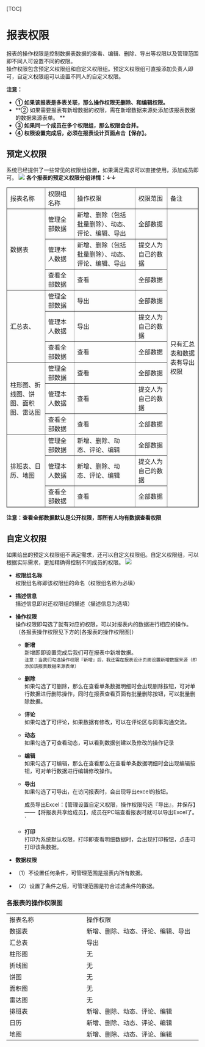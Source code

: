 [TOC]

# 报表权限
报表的操作权限是控制数据表数据的查看、编辑、删除、导出等权限以及管理范围即不同人可设置不同的权限。<br> 操作权限包含预定义权限组和自定义权限组。预定义权限组可直接添加负责人即可，自定义权限组可以设置不同人的自定义权限。

**注意：**

* **① 如果该报表是多表关联，那么操作权限无删除、和编辑权限。** 
* **② 如果需要报表有新增数据的权限，需在新增数据来源处添加该报表数据的数据来源表单。 **
* **③ 如果同一个成员在多个权限组，那么权限会合并。**
* **④ 权限设置完成后，必须在报表设计页面点击【保存】。**

## 预定义权限
系统已经提供了一些常见的权限组设置，如果满足需求可以直接使用，添加成员即可。
![](http://docfiles.baibaoyun.com/FnWd2GTWTOzYb__ps5zZ4k5vHYr0)
**各个报表的预定义权限分组详情：↓↓**
<table width="95%" border="1" cellpadding="2" cellspacing="1">
	<tbody>
		<tr>
			<td class="et2" height="19" width="378">
				报表名称
			</td>
			<td class="et2" width="310">
				权限组名称
			</td>
			<td class="et2" width="748">
				操作权限
			</td>
			<td class="et2" width="363">
				权限范围
			</td>
			<td class="et2" width="345">
				备注
			</td>
		</tr>
		<tr>
			<td rowspan="3" class="et2" height="57">
				数据表
			</td>
			<td class="et3">
				管理全部数据
			</td>
			<td class="et3">
				新增、删除（包括批量删除）、动态、评论、编辑、导出
			</td>
			<td class="et3">
				全部数据
			</td>
			<td rowspan="12" class="et4" width="145">
				只有汇总表和数据表有导出权限
			</td>
		</tr>
		<tr>
			<td class="et3">
				管理本人数据
			</td>
			<td class="et3">
				新增、删除（包括批量删除）、动态、评论、编辑、导出
			</td>
			<td class="et3">
				提交人为自己的数据
			</td>
		</tr>
		<tr>
			<td class="et3">
				查看全部数据
			</td>
			<td class="et3">
				查看
			</td>
			<td class="et3">
				全部数据
			</td>
		</tr>
		<tr>
			<td rowspan="3" class="et6" height="57" width="178">
				汇总表、
			</td>
			<td class="et3">
				管理全部数据
			</td>
			<td class="et3">
				导出
			</td>
			<td class="et3">
				全部数据
			</td>
		</tr>
		<tr>
			<td class="et3">
				管理本人数据
			</td>
			<td class="et3">
				导出
			</td>
			<td class="et3">
				提交人为自己的数据
			</td>
		</tr>
		<tr>
			<td class="et3">
				查看全部数据
			</td>
			<td class="et3">
				查看
			</td>
			<td class="et3">
				全部数据
			</td>
		</tr>
		<tr>
			<td rowspan="3" class="et6" height="57" width="178">
				柱形图、折线图、饼图、面积图、雷达图
			</td>
			<td class="et3">
				管理全部数据
			</td>
			<td class="et3">
				查看
			</td>
			<td class="et3">
				全部数据
			</td>
		</tr>
		<tr>
			<td class="et3">
				管理本人数据
			</td>
			<td class="et3">
				查看
			</td>
			<td class="et3">
				提交人为自己的数据
			</td>
		</tr>
		<tr>
			<td class="et3">
				查看全部数据
			</td>
			<td class="et3">
				查看
			</td>
			<td class="et3">
				全部数据
			</td>
		</tr>
		<tr>
			<td rowspan="3" class="et2" height="57">
				排班表、日历、地图
			</td>
			<td class="et3">
				管理全部数据
			</td>
			<td class="et3">
				新增、删除、动态、评论、编辑
			</td>
			<td class="et3">
				全部数据
			</td>
		</tr>
		<tr>
			<td class="et3">
				管理本人数据
			</td>
			<td class="et3">
				新增、删除、动态、评论、编辑
			</td>
			<td class="et3">
				提交人为自己的数据
			</td>
		</tr>
		<tr>
			<td class="et3">
				查看全部数据
			</td>
			<td class="et3">
				查看
			</td>
			<td class="et3">
				全部数据
			</td>
		</tr>
	</tbody>
</table>


**注意：查看全部数据默认是公开权限，即所有人均有数据查看权限** 


## 自定义权限
如果给出的预定义权限组不满足需求，还可以自定义权限组。自定义权限组，可以根据实际需求，更加精确得控制不同成员的权限。
![](http://docfiles.baibaoyun.com/FpvB-mTPApHBKqDDbtw3XrPpqTjE)

* **权限组名称**<br>
权限组名称即该权限组的命名（权限组名称为必填）

* **描述信息**<br>
描述信息即对还权限组的描述（描述信息为选填）


* **操作权限**<br>
操作权限即勾选了就有对应的权限，可以对报表内的数据进行相应的操作。（各报表操作权限见下方的[各报表的操作权限图]）

  * **新增**<br>
新增即即设置完成后我们可在报表中新增数据。<br>
`注意：当我们勾选操作权限『新增』后，我还需在报表设计页面设置新增数据来源（即添加该报表数据来源表单）`

  * **删除**<br>
如果勾选了可删除，那么在查看单条数据明细时会出现删除按钮，可对单行数据进行删除操作，同时在报表查看页面有批量删除按钮，可以批量删除数据。

  * **评论**<br>
如果勾选了可评论，如果数据有修改，可以在评论区与同事沟通交流。

  * **动态**<br>
如果勾选了可查看动态，可以看到数据创建以及修改的操作记录

  * **编辑**<br>
如果勾选了可编辑，那么在查看那么在查看单条数据明细时会出现编辑按钮，可对单行数据进行编辑修改操作。

  * **导出**<br>
如果勾选了可导出，在访问报表时，会出现导出excel的按钮。

     成员导出Excel：【管理设置自定义权限，操作权限勾选『导出』，并保存】——【将报表共享给成员】，成员在PC端查看报表时就可以导出Excel了。`

  * **打印**<br>
打印为系统默认权限，打印即查看明细数据时，会出现打印按钮，点击可打印该条数据。

* **数据权限**
 * （1）不设置任何条件，可管理范围是报表内所有数据。
 * （2）设置了条件之后，可管理范围是符合过滤条件的数据。
 
### 各报表的操作权限图
<table width="283">
    <colgroup>
        <col width="72" style="width:54.00pt;"/>
        <col width="306" style="width:229.50pt;"/>
    </colgroup>
    <tbody>
        <tr style="height:14.25pt;" class="firstRow">
            <td class="et2" width="189" style="">
                报表名称
            </td>
            <td class="et2" width="229" style="">
                操作权限
            </td>
        </tr>
        <tr style="height:14.25pt;">
            <td style="">
                数据表
            </td>
            <td>
                新增、删除、动态、评论、编辑、导出
            </td>
        </tr>
        <tr style="height:14.25pt;">
            <td style="">
                汇总表
            </td>
            <td>
                导出
            </td>
        </tr>
        <tr style="height:14.25pt;">
            <td style="">
                柱形图
            </td>
            <td>
                无
            </td>
        </tr>
        <tr style="height:14.25pt;">
            <td style="">
                折线图
            </td>
            <td>
                无
            </td>
        </tr>
        <tr style="height:14.25pt;">
            <td style="">
                饼图
            </td>
            <td>
                无
            </td>
        </tr>
        <tr style="height:14.25pt;">
            <td style="">
                面积图
            </td>
            <td>
                无
            </td>
        </tr>
        <tr style="height:14.25pt;">
            <td style="">
                雷达图
            </td>
            <td>
                无
            </td>
        </tr>
        <tr style="height:14.25pt;">
            <td style="">
                排班表
            </td>
            <td>
                新增、删除、动态、评论、编辑
            </td>
        </tr>
        <tr style="height:14.25pt;">
            <td style="">
                日历
            </td>
            <td>
                新增、删除、动态、评论、编辑
            </td>
        </tr>
        <tr style="height:14.25pt;">
            <td style="">
                地图
            </td>
            <td>
                新增、删除、动态、评论、编辑
            </td>
        </tr>
    </tbody>
</table>




 
